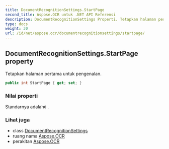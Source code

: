 ```yaml
---
title: DocumentRecognitionSettings.StartPage
second_title: Aspose.OCR untuk .NET API Referensi
description: DocumentRecognitionSettings Properti. Tetapkan halaman pertama untuk pengenalan.
type: docs
weight: 30
url: /id/net/aspose.ocr/documentrecognitionsettings/startpage/
---
```

## DocumentRecognitionSettings.StartPage property

Tetapkan halaman pertama untuk pengenalan.

```csharp
public int StartPage { get; set; }
```

### Nilai properti

Standarnya adalah`0` .

### Lihat juga

* class [DocumentRecognitionSettings](../)
* ruang nama [Aspose.OCR](../../documentrecognitionsettings/)
* perakitan [Aspose.OCR](../../../)


